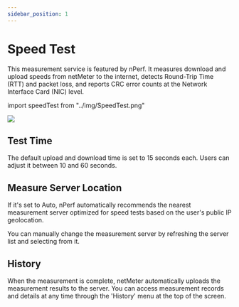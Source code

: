 ```yaml
---
sidebar_position: 1
---
```


# Speed Test

This measurement service is featured by nPerf. It measures download and upload speeds from netMeter to the internet,
detects Round-Trip Time (RTT) and packet loss, and reports CRC error counts at the Network Interface Card (NIC) level.

import speedTest from "../img/SpeedTest.png"

<img src={speedTest} style={{width:380}} />

## Test Time

The default upload and download time is set to 15 seconds each. Users can adjust it between 10 and 60 seconds.

## Measure Server Location

If it's set to Auto, nPerf automatically recommends the nearest measurement server optimized for speed tests based on 
the user's public IP geolocation.

You can manually change the measurement server by refreshing the server list and selecting from it.

## History

When the measurement is complete, netMeter automatically uploads the measurement results to the server. 
You can access measurement records and details at any time through the 'History' menu at the top of the screen.